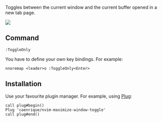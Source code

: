 Toggles between the current window and the current buffer opened in a new tab page.

![](https://media.giphy.com/media/J66cvPSizWF4BFiN1o/giphy.gif)

## Command

```vim
:ToggleOnly
```

You have to define your own key bindings. For example:

```vim
nnoremap <leader>o :ToggleOnly<Enter>
```

## Installation

Use your favourite plugin manager. For example, using [Plug](https://github.com/junegunn/vim-plug):

```vim
call plug#begin()
Plug 'caenrique/nvim-maximize-window-toggle'
call plug#end()
```
